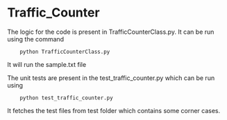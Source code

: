 # Traffic_Counter

The logic for the code is present in TrafficCounterClass.py. It can be run using the command 

        python TrafficCounterClass.py 

It will run the sample.txt file 

The unit tests are present in the test_traffic_counter.py which can be run using 

        python test_traffic_counter.py

It fetches the test files from test folder which contains some corner cases.

